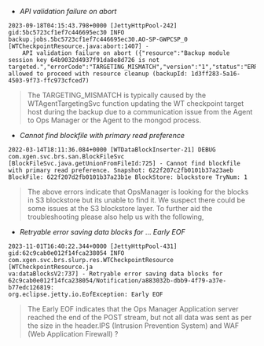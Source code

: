 - _API validation failure on abort_

```
2023-09-18T04:15:43.798+0000 [JettyHttpPool-242] gid:5bc5723cf1ef7c446695ec30 INFO  backup.jobs.5bc5723cf1ef7c446695ec30.AO-SP-GWPCSP_0 [WTCheckpointResource.java:abort:1407] - 
	API validation failure on abort ({"resource":"Backup module session key 64b9032d4937f91da8e8d726 is not targeted.","errorCode":"TARGETING_MISMATCH","version":"1","status":"ERROR"}) allowed to proceed with resource cleanup (backupId: 1d3ff283-5a16-4503-9f73-ffc973cfced7) 
```

>The TARGETING_MISMATCH is typically caused by the WTAgentTargetingSvc function updating the WT checkpoint target host during the backup due to 
a communication issue from the Agent to Ops Manager or the Agent to the mongod process.

- _Cannot find blockfile with primary read preference_

```
2022-03-14T18:11:36.084+0000 [WTDataBlockInserter-21] DEBUG com.xgen.svc.brs.san.BlockFileSvc [BlockFileSvc.java.getUnionFromFileId:725] - Cannot find blockfile with primary read preference. Snapshot: 622f207c2fb0101b37a23aeb BlockFile: 622f207d2fb0101b37a23b1e BlockStore: blockstore TryNum: 1
```
>The above errors indicate that OpsManager is looking for the blocks in S3 blockstore but its unable to find it.
We suspect there could be some issues at the S3 blockstore layer. To further aid the troubleshooting please also help us with the following,

- _Retryable error saving data blocks for_ ... _Early EOF_

```
2023-11-01T16:40:22.344+0000 [JettyHttpPool-431] gid:62c9cab0e012f14fca238054 INFO  com.xgen.svc.brs.slurp.res.WTCheckpointResource [WTCheckpointResource.ja
va:dataBlocksV2:737] - Retryable error saving data blocks for 62c9cab0e012f14fca238054/Notification/a883032b-dbb9-4f79-a37e-b77edc126819: 
org.eclipse.jetty.io.EofException: Early EOF
```
>The Early EOF indicates that the Ops Manager Application server reached the end of the POST stream, but not all data was sent as per the size in the header.IPS (Intrusion Prevention System) and WAF (Web Application Firewall) ?